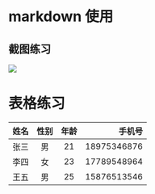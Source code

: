# markdown 使用

## 截图练习

![](C:\Users\杨道潮\Desktop\体系结构\3117005001-杨道潮-体系结构\imgs\Snipaste_2020-04-29_09-00-58.png)

#  表格练习

| 姓名 | 性别 | 年龄 |      手机号 |
| :--- | :--: | :--: | ----------: |
| 张三 |  男  |  21  | 18975346876 |
| 李四 |  女  |  23  | 17789548964 |
| 王五 |  男  |  25  | 15876513546 |

